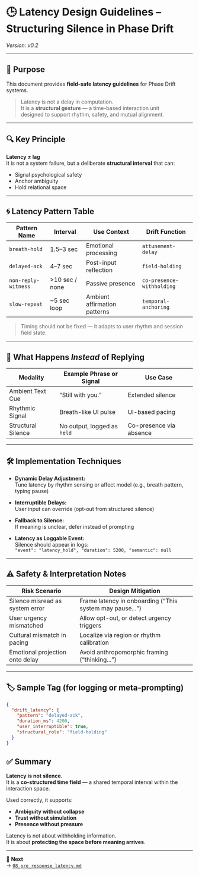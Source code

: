 # 🕒 Latency Design Guidelines – Structuring Silence in Phase Drift  
*Version: v0.2*  

---

## 🎯 Purpose

This document provides **field-safe latency guidelines** for Phase Drift systems.

> Latency is not a delay in computation.  
> It is a **structural gesture** — a time-based interaction unit  
> designed to support rhythm, safety, and mutual alignment.

---

## 🔍 Key Principle

**Latency ≠ lag**  
It is not a system failure, but a deliberate **structural interval** that can:

- Signal psychological safety  
- Anchor ambiguity  
- Hold relational space

---

## 🌀 Latency Pattern Table

| Pattern Name         | Interval     | Use Context                    | Drift Function              |
|----------------------|--------------|--------------------------------|-----------------------------|
| `breath-hold`        | 1.5–3 sec     | Emotional processing           | `attunement-delay`         |
| `delayed-ack`        | 4–7 sec       | Post-input reflection          | `field-holding`            |
| `non-reply-witness`  | >10 sec / none| Passive presence               | `co-presence-withholding`  |
| `slow-repeat`        | ~5 sec loop   | Ambient affirmation patterns   | `temporal-anchoring`       |

> Timing should not be fixed — it adapts to user rhythm and session field state.

---

## 🧷 What Happens *Instead* of Replying

| Modality         | Example Phrase or Signal     | Use Case                 |
|------------------|------------------------------|--------------------------|
| Ambient Text Cue | “Still with you.”            | Extended silence         |
| Rhythmic Signal  | Breath-like UI pulse         | UI-based pacing          |
| Structural Silence| No output, logged as `held` | Co-presence via absence  |

---

## 🛠 Implementation Techniques

- **Dynamic Delay Adjustment:**  
  Tune latency by rhythm sensing or affect model (e.g., breath pattern, typing pause)
  
- **Interruptible Delays:**  
  User input can override (opt-out from structured silence)

- **Fallback to Silence:**  
  If meaning is unclear, defer instead of prompting

- **Latency as Loggable Event:**  
  Silence should appear in logs:  
  `"event": "latency_hold", "duration": 5200, "semantic": null`

---

## ⚠️ Safety & Interpretation Notes

| Risk Scenario                    | Design Mitigation                             |
|----------------------------------|-----------------------------------------------|
| Silence misread as system error  | Frame latency in onboarding (“This system may pause...”) |
| User urgency mismatched          | Allow opt-out, or detect urgency triggers      |
| Cultural mismatch in pacing      | Localize via region or rhythm calibration      |
| Emotional projection onto delay  | Avoid anthropomorphic framing (“thinking...”)  |

---

## 🏷️ Sample Tag (for logging or meta-prompting)

```json
{
  "drift_latency": {
    "pattern": "delayed-ack",
    "duration_ms": 4200,
    "user_interruptible": true,
    "structural_role": "field-holding"
  }
}

```

## ✅ Summary

**Latency is not silence.**  
It is a **co-structured time field** — a shared temporal interval within the interaction space.

Used correctly, it supports:

- **Ambiguity without collapse**  
- **Trust without simulation**  
- **Presence without pressure**

Latency is not about withholding information.  
It is about **protecting the space before meaning arrives**.

---

📂 **Next**  
→ [`08_pre_response_latency.md`](./08_pre_response_latency.md)





